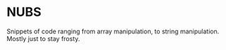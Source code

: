 # NUBS

Snippets of code ranging from array manipulation, to string manipulation.  Mostly just to stay frosty.